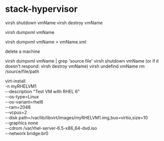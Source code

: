 # stack-hypervisor



virsh shutdown vmName
virsh destroy vmName



virsh dumpxml vmName

virsh dumpxml vmName > vmName.xml


delete a machine

virsh dumpxml vmName | grep 'source file'
virsh shutdown vmName (or if it doesn't respond: virsh destroy vmName)
virsh undefind vmName
rm /source/file/path





virt-install \
-n myRHELVM1 \
--description "Test VM with RHEL 6" \
--os-type=Linux \
--os-variant=rhel6 \
--ram=2048 \
--vcpus=2 \
--disk path=/var/lib/libvirt/images/myRHELVM1.img,bus=virtio,size=10 \
--graphics none \
--cdrom /var/rhel-server-6.5-x86_64-dvd.iso \
--network bridge:br0